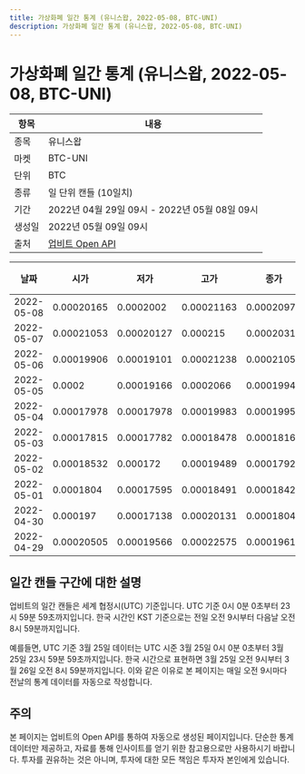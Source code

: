 ```yaml
---
title: 가상화폐 일간 통계 (유니스왑, 2022-05-08, BTC-UNI)
description: 가상화폐 일간 통계 (유니스왑, 2022-05-08, BTC-UNI)
---
```



가상화폐 일간 통계 (유니스왑, 2022-05-08, BTC-UNI)
===

|항목|내용|
|--|--|
|종목|유니스왑|
|마켓|BTC-UNI|
|단위|BTC|
|종류|일 단위 캔들 (10일치)|
|기간|2022년 04월 29일 09시 - 2022년 05월 08일 09시|
|생성일|2022년 05월 09일 09시|
|출처|[업비트 Open API](https://docs.upbit.com)|


|날짜|시가|저가|고가|종가|비고|
|--|--|--|--|--|--|
|2022-05-08|0.00020165|0.0002002|0.00021163|0.00020975|    |
|2022-05-07|0.00021053|0.00020127|0.000215|0.00020313|    |
|2022-05-06|0.00019906|0.00019101|0.00021238|0.00021053|    |
|2022-05-05|0.0002|0.00019166|0.0002066|0.00019943|    |
|2022-05-04|0.00017978|0.00017978|0.00019983|0.00019951|    |
|2022-05-03|0.00017815|0.00017782|0.00018478|0.00018166|    |
|2022-05-02|0.00018532|0.000172|0.00019489|0.00017924|    |
|2022-05-01|0.0001804|0.00017595|0.00018491|0.00018423|    |
|2022-04-30|0.000197|0.00017138|0.00020131|0.0001804|    |
|2022-04-29|0.00020505|0.00019566|0.00022575|0.00019613|    |


일간 캔들 구간에 대한 설명
---


업비트의 일간 캔들은 세계 협정시(UTC) 기준입니다. 
UTC 기준 0시 0분 0초부터 23시 59분 59초까지입니다. 
한국 시간인 KST 기준으로는 전일 오전 9시부터 다음날 오전 8시 59분까지입니다. 


예를들면, UTC 기준 3월 25일 데이터는 UTC 시준 3월 25일 0시 0분 0초부터 3월 25일 23시 59분 59초까지입니다. 
한국 시간으로 표현하면 3월 25일 오전 9시부터 3월 26일 오전 8시 59분까지입니다. 
이와 같은 이유로 본 페이지는 매일 오전 9시마다 전날의 통계 데이터를 자동으로 작성합니다. 


주의
---


본 페이지는 업비트의 Open API를 통하여 자동으로 생성된 페이지입니다. 
단순한 통계 데이터만 제공하고, 자료를 통해 인사이트를 얻기 위한 참고용으로만 사용하시기 바랍니다. 
투자를 권유하는 것은 아니며, 투자에 대한 모든 책임은 투자자 본인에게 있습니다. 
